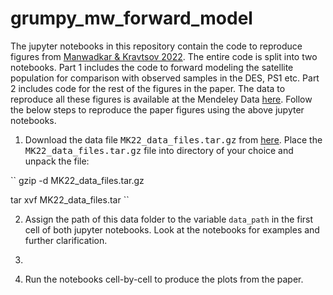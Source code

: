 # grumpy_mw_forward_model

The jupyter notebooks in this repository contain the code to reproduce figures from [Manwadkar & Kravtsov 2022](https://arxiv.org/abs/2112.04511). The entire code is split into two notebooks. Part 1 includes the code to forward modeling the satellite population for comparison with observed samples in the DES, PS1 etc. Part 2 includes code for the rest of the figures in the paper. The data to reproduce all these figures is available at the Mendeley Data [here](https://data.mendeley.com/datasets/zmwh6wxyv3/1). Follow the below steps to reproduce the paper figures using the above jupyter notebooks.  


1. Download the data file <tt>MK22_data_files.tar.gz</tt> from [here](https://data.mendeley.com/datasets/zmwh6wxyv3/1). Place the <tt>MK22_data_files.tar.gz</tt> file into directory of your choice and unpack the file: 

``
gzip -d MK22_data_files.tar.gz

tar xvf MK22_data_files.tar
``
 

2. Assign the path of this data folder to the variable ```data_path``` in the first cell of both jupyter notebooks. Look at the notebooks for examples and further clarification. 

3. 

4. Run the notebooks cell-by-cell to produce the plots from the paper. 
